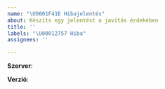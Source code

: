 ```yaml
---
name: "\U0001F41E Hibajelentés"
about: Készíts egy jelentést a javítás érdekében
title: ''
labels: "\U00012757 Hiba"
assignees: ''

---
```


<!--- Kritikus (nem publikus) hibák jelentése: https://www.oldcrafters.net/kapcsolat/ -->

<!-- Melyik szerveren van a hiba? pl.: Survival -->
**Szerver**: 
<!-- Milyen verzióval játszol a szerveren? pl.: 1.14.4 -->
**Verzió**: 

